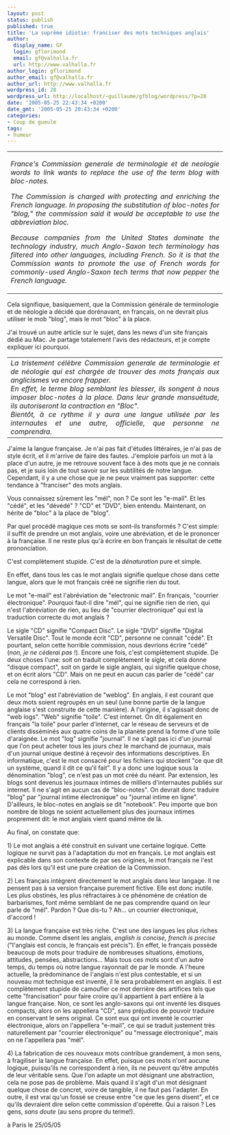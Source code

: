 ```yaml
---
layout: post
status: publish
published: true
title: 'La suprême idiotie: franciser des mots techniques anglais'
author:
  display_name: GF
  login: gflorimond
  email: gf@valhalla.fr
  url: http://www.valhalla.fr
author_login: gflorimond
author_email: gf@valhalla.fr
author_url: http://www.valhalla.fr
wordpress_id: 28
wordpress_url: http://localhost/~guillaume/gfblog/wordpress/?p=28
date: '2005-05-25 22:43:34 +0200'
date_gmt: '2005-05-25 20:43:34 +0200'
categories:
- Coup de gueule
tags:
- humeur
---
```

<td>
<table width="70%"  border="0" align="center" cellpadding="0" cellspacing="0">
<tr>
<td>
<div align="justify">
<p align="justify"><em>France's Commission generale de terminologie et de neologie words to link wants to replace the use of the term blog with bloc-notes.</em></p>
<p align="justify"><em>The Commission is charged with protecting and enriching the French language. In proposing the substitution of bloc-notes for &quot;blog,&quot; the commission said it would be acceptable to use the abbreviation bloc.</em></p>
<p align="justify"><em>Because companies from the United States dominate the technology industry, much Anglo-Saxon tech terminology has filtered into other languages, including French. So it is that the Commission wants to promote the use of French words for commonly-used Anglo-Saxon tech terms that now pepper the French language.</em></p>
</p></div>
</td>
</tr>
</table>
</td>
<p>Cela signifique, basiquement, que la Commission g&eacute;n&eacute;rale de terminologie et de n&eacute;ologie a d&eacute;cid&eacute; que dor&eacute;navant, en fran&ccedil;ais, on ne devrait plus utiliser le mob &quot;blog&quot;, mais le mot &quot;bloc&quot; &agrave; la place. </p>
<p>J'ai trouv&eacute; un autre article sur le sujet, dans les news d'un site fran&ccedil;ais d&eacute;di&eacute; au Mac. Je partage totalement l'avis des r&eacute;dacteurs, et je compte expliquer ici pourquoi.</p>
<table width="70%"  border="0" align="center" cellpadding="0" cellspacing="0">
<tr>
<td>
<div align="justify"><em>La tristement c&eacute;l&egrave;bre Commission generale de terminologie et de n&eacute;ologie qui est charg&eacute;e de trouver des mots fran&ccedil;ais aux anglicismes va encore frapper.<br />
  En effet, le terme blog semblant les blesser, ils songent &agrave; nous imposer bloc-notes &agrave; la place. Dans leur grande mansu&eacute;tude, ils autoriseront la contraction en &quot;Bloc&quot;.<br />
  Bient&ocirc;t, &agrave; ce rythme il y aura une langue utilis&eacute;e par les internautes et une autre, officielle, que personne ne comprendra.</em></div>
</td>
</tr>
</table>
<p>J'aime la langue fran&ccedil;aise. Je n'ai pas fait d'&eacute;tudes litt&eacute;raires, je n'ai pas de style &eacute;crit, et il m'arrive de faire des fautes. J'emploie parfois un mot &agrave; la place d'un autre, je me retrouve souvent face &agrave; des mots que je ne connais pas, et je suis loin de tout savoir sur les subtilit&eacute;s de notre langue. Cependant, il y a une chose que je ne peux vraiment pas supporter: cette tendance &agrave; &quot;franciser&quot; des mots anglais. </p>
<p>Vous connaissez s&ucirc;rement les &quot;m&eacute;l&quot;, non ? Ce sont les &quot;e-mail&quot;. Et les &quot;c&eacute;d&eacute;&quot;, et les &quot;d&eacute;v&eacute;d&eacute;&quot; ? &quot;CD&quot; et &quot;DVD&quot;, bien entendu. Maintenant, on h&eacute;rite de &quot;bloc&quot; &agrave; la place de &quot;blog&quot;.</p>
<p>Par quel proc&eacute;d&eacute; magique ces mots se sont-ils transform&eacute;s ? C'est simple: il suffit de prendre un mot anglais, voire une abr&eacute;viation, et de le prononcer &agrave; la fran&ccedil;aise. Il ne reste plus qu'&agrave; &eacute;crire en bon fran&ccedil;ais le r&eacute;sultat de cette prononciation.</p>
<p>C'est compl&egrave;tement stupide. C'est de la <em>d&eacute;naturation</em> pure et simple.</p>
<p>En effet, dans tous les cas le mot anglais signifie quelque chose dans cette langue, alors que le mot fran&ccedil;ais cr&eacute;&eacute; ne signifie rien du tout.</p>
<p>Le mot &quot;e-mail&quot; est l'abr&eacute;viation de &quot;electronic mail&quot;. En fran&ccedil;ais, &quot;courrier &eacute;lectronique&quot;. Pourquoi faut-il dire &quot;m&eacute;l&quot;, qui ne signifie rien de rien, qui n'est l'abr&eacute;viation de rien, au lieu de &quot;courrier &eacute;lectronique&quot; qui est la traduction correcte du mot anglais ?</p>
<p>Le sigle &quot;CD&quot; signifie &quot;Compact Disc&quot;. Le sigle &quot;DVD&quot; signifie &quot;Digital Versatile Disc&quot;. Tout le monde &eacute;crit &quot;CD&quot;, personne ne connait &quot;c&eacute;d&eacute;&quot;. Et pourtant, selon cette horrible commission, nous devrions &eacute;crire &quot;c&eacute;d&eacute;&quot; (<i>non, je ne céderai pas !</i>). Encore une fois, c'est compl&egrave;tement stupide. De deux choses l'une: soit on traduit compl&egrave;tement le sigle, et cela donne &quot;disque compact&quot;, soit on garde le sigle anglais, qui signifie quelque chose, et on &eacute;crit alors &quot;CD&quot;. Mais on ne peut en aucun cas parler de &quot;c&eacute;d&eacute;&quot; car cela ne correspond &agrave; rien.</p>
<p>Le mot &quot;blog&quot; est l'abr&eacute;viation de &quot;weblog&quot;. En anglais, il est courant que deux mots soient regroup&eacute;s en un seul (une bonne partie de la langue anglaise s'est construite de cette mani&egrave;re). A l'origine, il s'agissait donc de &quot;web logs&quot;. &quot;Web&quot; signifie &quot;toile&quot;. C'est internet. On dit &eacute;galement en fran&ccedil;ais &quot;la toile&quot; pour parler d'internet, car le r&eacute;seau de serveurs et de clients diss&eacute;min&eacute;s aux quatre coins de la plan&egrave;te prend la forme d'une toile d'araign&eacute;e. Le mot &quot;log&quot; signifie &quot;journal&quot;. Il ne s'agit pas ici d'un journal que l'on peut acheter tous les jours chez le marchand de journaux, mais d'un journal unique destin&eacute; &agrave; re&ccedil;evoir des informations descriptives. En informatique, c'est le mot consacr&eacute; pour les fichiers qui stockent &quot;ce que dit un syst&egrave;me, quand il dit ce qu'il fait&quot;. Il y a donc une logique sous la d&eacute;nomination &quot;blog&quot;, ce n'est pas un mot cr&eacute;&eacute; du n&eacute;ant. Par extension, les blogs sont devenus les journaux intimes de milliers d'internautes publi&eacute;s sur internet. Il ne s'agit en aucun cas de &quot;bloc-notes&quot;. On devrait donc traduire &quot;blog&quot; par &quot;journal intime &eacute;lectronique&quot; ou &quot;journal intime en ligne&quot;. D'ailleurs, le bloc-notes en anglais se dit &quot;notebook&quot;. Peu importe que bon nombre de blogs ne soient actuellement plus des journaux intimes proprement dit: le mot anglais vient quand m&ecirc;me de l&agrave;. </p>
<p>Au final, on constate que:</p>
<p>1) Le mot anglais a &eacute;t&eacute; construit en suivant une certaine logique. Cette logique ne survit pas &agrave; l'adaptation du mot en fran&ccedil;ais. Le mot anglais est explicable dans son contexte de par ses origines, le mot fran&ccedil;ais ne l'est pas d&egrave;s lors qu'il est une pure cr&eacute;ation de la Commission.</p>
<p>2) Les fran&ccedil;ais int&egrave;grent directement le mot anglais dans leur langage. Il ne pensent pas &agrave; sa version fran&ccedil;aise purement fictive. Elle est donc inutile. Les plus obstin&eacute;s, les plus r&eacute;fractaires &agrave; ce ph&eacute;nom&egrave;ne de cr&eacute;ation de barbarismes, font m&ecirc;me semblant de ne pas comprendre quand on leur parle de &quot;m&eacute;l&quot;. Pardon ? Que dis-tu ? Ah... un courrier &eacute;lectronique, d'accord !</p>
<p>3) La langue fran&ccedil;aise est tr&egrave;s riche. C'est une des langues les plus riches au monde. Comme disent les anglais, <em>english is concise, french is precise</em> (&quot;l'anglais est concis, le fran&ccedil;ais est pr&eacute;cis&quot;). En effet, le fran&ccedil;ais poss&egrave;de beaucoup de mots pour traduire de nombreuses situations, &eacute;motions, attitudes, pens&eacute;es, abstractions... Mais tous ces mots sont d'un autre temps, du temps o&ugrave; notre langue rayonnait de par le monde. A l'heure actuelle, la pr&eacute;dominance de l'anglais n'est plus contestable, et si un nouveau mot technique est invent&eacute;, il le sera probablement en anglais. Il est compl&egrave;tement stupide de camoufler ce mot derri&egrave;re des artifices tels que cette &quot;francisation&quot; pour faire croire qu'il appartient &agrave; part enti&egrave;re &agrave; la langue fran&ccedil;aise. Non, ce sont les anglo-saxons qui ont invent&eacute; les disques compacts, alors on les appellera &quot;CD&quot;, sans pr&eacute;judice de pouvoir  traduire en conservant le sens original. Ce sont eux qui ont invent&eacute; le courrier &eacute;lectronique, alors on l'appellera &quot;e-mail&quot;, ce qui se traduit justement tr&egrave;s naturellement par &quot;courrier &eacute;lectronique&quot; ou &quot;message &eacute;lectronique&quot;, mais on ne l'appellera pas &quot;m&eacute;l&quot;. </p>
<p>4) La fabrication de ces nouveaux mots contribue grandement, &agrave; mon sens, &agrave; fragiliser la langue fran&ccedil;aise. En effet, puisque ces mots n'ont aucune logique, puisqu'ils ne correspondent &agrave; rien, ils ne peuvent qu'&ecirc;tre amput&eacute;s de leur v&eacute;ritable sens. Que l'on adapte un mot d&eacute;signant une abstraction, cela ne pose pas de probl&egrave;me. Mais quand il s'agit d'un mot d&eacute;signant quelque chose de concret, voire de tangible, il ne faut pas l'adapter. En outre, il est vrai qu'un foss&eacute; se creuse entre &quot;ce que les gens disent&quot;, et ce qu'ils devraient dire selon cette commission d'op&eacute;rette. Qui a raison ? Les gens, <em>sans doute</em> (au sens propre du terme!). </p>
<p>
&agrave; Paris le 25/05/05</p>
